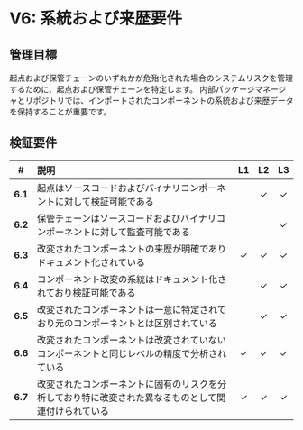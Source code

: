 # V6: 系統および来歴要件

## 管理目標

起点および保管チェーンのいずれかが危殆化された場合のシステムリスクを管理するために、起点および保管チェーンを特定します。
内部パッケージマネージャとリポジトリでは、インポートされたコンポーネントの系統および来歴データを保持することが重要です。


## 検証要件

| # | 説明 | L1 | L2 | L3 |
| :---: | :--- | :---: | :---: | :---: |
| **6.1** | 起点はソースコードおよびバイナリコンポーネントに対して検証可能である |  | ✓ | ✓ |
| **6.2** | 保管チェーンはソースコードおよびバイナリコンポーネントに対して監査可能である |  |  | ✓ |
| **6.3** | 改変されたコンポーネントの来歴が明確でありドキュメント化されている | ✓ | ✓ | ✓ |
| **6.4** | コンポーネント改変の系統はドキュメント化されており検証可能である | | ✓ | ✓ |
| **6.5** | 改変されたコンポーネントは一意に特定されており元のコンポーネントとは区別されている | | ✓ | ✓ |
| **6.6** | 改変されたコンポーネントは改変されていないコンポーネントと同じレベルの精度で分析されている | ✓ | ✓ | ✓ |
| **6.7** | 改変されたコンポーネントに固有のリスクを分析しており特に改変された異なるものとして関連付けられている | ✓ | ✓ | ✓ |

<div style="page-break-after: always; visibility: hidden">
\newpage
</div>
